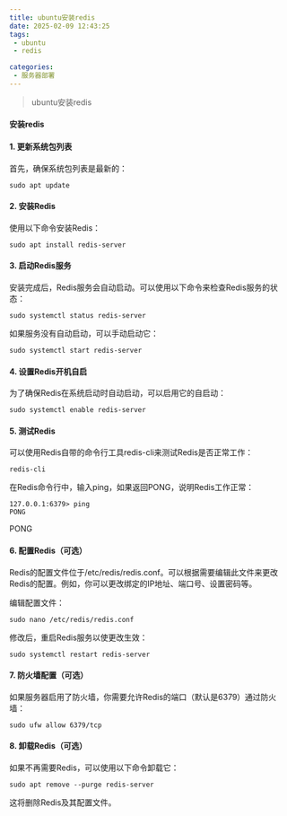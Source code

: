 ```yaml
---
title: ubuntu安装redis
date: 2025-02-09 12:43:25
tags: 
 - ubuntu
 - redis

categories:
 - 服务器部署
---
```


> ubuntu安装redis

<!-- more -->

#### 安装redis


#### 1. 更新系统包列表
首先，确保系统包列表是最新的：
```shell
sudo apt update
```

#### 2. 安装Redis
使用以下命令安装Redis：
```shell
sudo apt install redis-server
```

#### 3. 启动Redis服务
安装完成后，Redis服务会自动启动。可以使用以下命令来检查Redis服务的状态：
```shell
sudo systemctl status redis-server
```
如果服务没有自动启动，可以手动启动它：
```shell
sudo systemctl start redis-server
```
#### 4. 设置Redis开机自启
为了确保Redis在系统启动时自动启动，可以启用它的自启动：
```shell
sudo systemctl enable redis-server
```

#### 5. 测试Redis
可以使用Redis自带的命令行工具redis-cli来测试Redis是否正常工作：
```shell
redis-cli
```
在Redis命令行中，输入ping，如果返回PONG，说明Redis工作正常：
```shell
127.0.0.1:6379> ping
PONG
```
PONG
#### 6. 配置Redis（可选）
Redis的配置文件位于/etc/redis/redis.conf。可以根据需要编辑此文件来更改Redis的配置。例如，你可以更改绑定的IP地址、端口号、设置密码等。

编辑配置文件：
```shell
sudo nano /etc/redis/redis.conf
```
修改后，重启Redis服务以使更改生效：
```shell
sudo systemctl restart redis-server
```

#### 7. 防火墙配置（可选）
如果服务器启用了防火墙，你需要允许Redis的端口（默认是6379）通过防火墙：
```shell
sudo ufw allow 6379/tcp
```
#### 8. 卸载Redis（可选）
如果不再需要Redis，可以使用以下命令卸载它：
```shell
sudo apt remove --purge redis-server
```
这将删除Redis及其配置文件。

